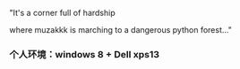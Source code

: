 "It's a corner full of hardship

where muzakkk is marching to a dangerous python forest..."



### 个人环境：windows 8 + Dell xps13





